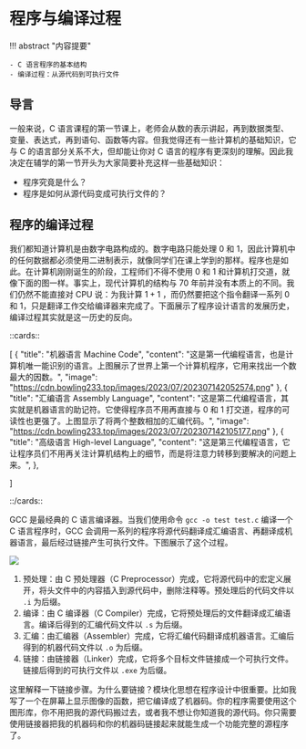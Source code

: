 # 程序与编译过程

<!-- prettier-ignore-start -->
!!! abstract "内容提要"

    - C 语言程序的基本结构
    - 编译过程：从源代码到可执行文件
<!-- prettier-ignore-end -->

## 导言

一般来说，C 语言课程的第一节课上，老师会从数的表示讲起，再到数据类型、变量、表达式，再到语句、函数等内容。但我觉得还有一些计算机的基础知识，它与 C 的语言部分关系不大，但却能让你对 C 语言的程序有更深刻的理解。因此我决定在辅学的第一节开头为大家简要补充这样一些基础知识：

-   程序究竟是什么？
-   程序是如何从源代码变成可执行文件的？

## 程序的编译过程

我们都知道计算机是由数字电路构成的。数字电路只能处理 0 和 1，因此计算机中的任何数据都必须使用二进制表示，就像同学们在课上学到的那样。程序也是如此。在计算机刚刚诞生的阶段，工程师们不得不使用 0 和 1 和计算机打交道，就像下面的图一样。事实上，现代计算机的结构与 70 年前并没有本质上的不同。我们仍然不能直接对 CPU 说：为我计算 $1 + 1$ ，而仍然要把这个指令翻译一系列 0 和 1，只是翻译工作交给编译器来完成了。下面展示了程序设计语言的发展历史，编译过程其实就是这一历史的反向。

<!-- prettier-ignore-start -->
::cards::

[
  {
    "title": "机器语言 Machine Code",
    "content": "这是第一代编程语言，也是计算机唯一能识别的语言。上图展示了世界上第一个计算机程序，它用来找出一个数最大的因数。",
    "image": "https://cdn.bowling233.top/images/2023/07/202307142052574.png"
  },
  {
    "title": "汇编语言 Assembly Language",
    "content": "这是第二代编程语言，其实就是机器语言的助记符。它使得程序员不用再直接与 0 和 1 打交道，程序的可读性也更强了。上图显示了将两个整数相加的汇编代码。",
    "image": "https://cdn.bowling233.top/images/2023/07/202307142105177.png"
  },
  {
    "title": "高级语言 High-level Language",
    "content": "这是第三代编程语言，它让程序员们不用再关注计算机结构上的细节，而是将注意力转移到要解决的问题上来。",
  },

]

::/cards::
<!-- prettier-ignore-end -->

GCC 是最经典的 C 语言编译器。当我们使用命令 `gcc -o test test.c` 编译一个 C 语言程序时，GCC 会调用一系列的程序将源代码翻译成汇编语言、再翻译成机器语言，最后经过链接产生可执行文件。下图展示了这个过程。

![](https://cdn.bowling233.top/images/2023/07/202307142109343.png)

1. 预处理：由 C 预处理器（C Preprocessor）完成，它将源代码中的宏定义展开，将头文件中的内容插入到源代码中，删除注释等。预处理后的代码文件以 `.i` 为后缀。
2. 编译：由 C 编译器（C Compiler）完成，它将预处理后的文件翻译成汇编语言。编译后得到的汇编代码文件以 `.s` 为后缀。
3. 汇编：由汇编器（Assembler）完成，它将汇编代码翻译成机器语言。汇编后得到的机器代码文件以 `.o` 为后缀。
4. 链接：由链接器（Linker）完成，它将多个目标文件链接成一个可执行文件。链接后得到的可执行文件以 `.exe` 为后缀。

这里解释一下链接步骤。为什么要链接？模块化思想在程序设计中很重要。比如我写了一个在屏幕上显示图像的函数，把它编译成了机器码。你的程序需要使用这个图形库，你不用把我的源代码搬过去，或者我不想让你知道我的源代码。你只需要使用链接器把我的机器码和你的机器码链接起来就能生成一个功能完整的源程序了。
